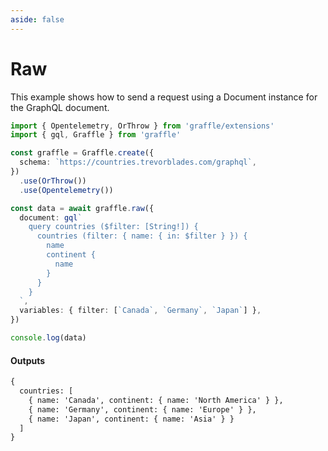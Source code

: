 ```yaml
---
aside: false
---
```


# Raw

This example shows how to send a request using a Document instance for the GraphQL document.

<!-- dprint-ignore-start -->
```ts twoslash
import { Opentelemetry, OrThrow } from 'graffle/extensions'
import { gql, Graffle } from 'graffle'

const graffle = Graffle.create({
  schema: `https://countries.trevorblades.com/graphql`,
})
  .use(OrThrow())
  .use(Opentelemetry())

const data = await graffle.raw({
  document: gql`
    query countries ($filter: [String!]) {
      countries (filter: { name: { in: $filter } }) {
        name
        continent {
          name
        }
      }
    }
  `,
  variables: { filter: [`Canada`, `Germany`, `Japan`] },
})

console.log(data)
```
<!-- dprint-ignore-end -->

#### Outputs

<!-- dprint-ignore-start -->
```txt
{
  countries: [
    { name: 'Canada', continent: { name: 'North America' } },
    { name: 'Germany', continent: { name: 'Europe' } },
    { name: 'Japan', continent: { name: 'Asia' } }
  ]
}
```
<!-- dprint-ignore-end -->
